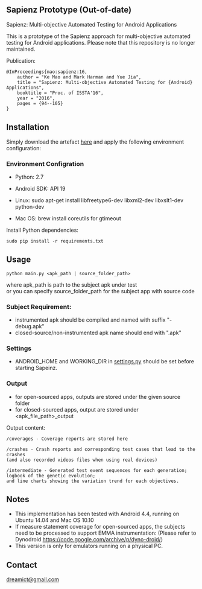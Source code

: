 ## Sapienz Prototype (Out-of-date)
Sapienz: Multi-objective Automated Testing for Android Applications  

This is a prototype of the Sapienz approach for multi-objective automated testing for Android applications.
Please note that this repository is no longer maintained.

Publication:
```
@InProceedings{mao:sapienz:16,
    author = "Ke Mao and Mark Harman and Yue Jia",
    title = "Sapienz: Multi-objective Automated Testing for {Android} Applications",
    booktitle = "Proc. of ISSTA'16",
    year = "2016", 
    pages = {94--105}
} 
```

## Installation

Simply download the artefact [here](https://github.com/Rhapsod/sapienz/tree/0ca2fccdf359675bc9bfe88266469fa40171ef4c) and apply the following environment configuration: 

### Environment Configration
* Python: 2.7

* Android SDK:
    API 19

* Linux:
    sudo apt-get install libfreetype6-dev libxml2-dev libxslt1-dev python-dev

* Mac OS:
    brew install coreutils for gtimeout

Install Python dependencies:

    sudo pip install -r requirements.txt


## Usage
    python main.py <apk_path | source_folder_path>

where apk\_path is path to the subject apk under test  
or you can specify source\_folder\_path for the subject app with source code

### Subject Requirement:
* instrumented apk should be compiled and named with suffix "-debug.apk"
* closed-source/non-instrumented apk name should end with ".apk" 

### Settings
* ANDROID\_HOME and WORKING\_DIR in [settings.py](https://github.com/Rhapsod/sapienz/blob/master/settings.py) should be set before starting Sapeinz.

### Output
* for open-sourced apps, outputs are stored under the given source folder
* for closed-sourced apps, output are stored under <apk_file_path>_output

Output content:

    /coverages - Coverage reports are stored here
    
    /crashes - Crash reports and corresponding test cases that lead to the crashes 
    (and also recorded videos files when using real devices)
    
    /intermediate - Generated test event sequences for each generation; logbook of the genetic evolution; 
    and line charts showing the variation trend for each objectives.


##  Notes
* This implementation has been tested with Android 4.4, running on Ubuntu 14.04 and Mac OS 10.10
* If measure statement coverage for open-sourced apps, the subjects need to be processed to support EMMA instrumentation:
(Please refer to Dynodroid https://code.google.com/archive/p/dyno-droid/)
* This version is only for emulators running on a physical PC. 


## Contact
<dreamict@gmail.com>
